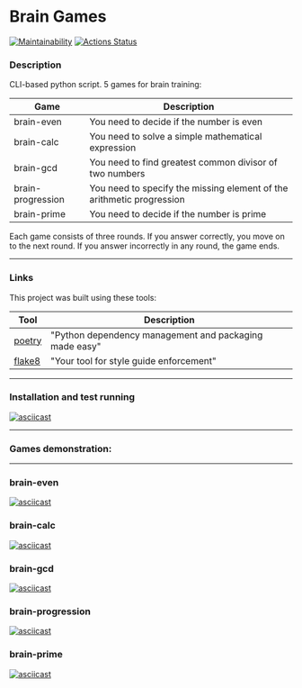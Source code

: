 # Brain Games

[![Maintainability](https://api.codeclimate.com/v1/badges/1882f65ff1ef2ea1ac3f/maintainability)](https://codeclimate.com/github/Mr-Freewan/python-project-49/maintainability)
[![Actions Status](https://github.com/Mr-Freewan/python-project-49/workflows/hexlet-check/badge.svg)](https://github.com/Mr-Freewan/python-project-49/actions)

### Description

CLI-based python script. 5 games for brain training:

| Game                | Description                                                              |
|---------------------|--------------------------------------------------------------------------|
| brain-even          | You need to decide if the number is even                                 |
| brain-calc          | You need to solve a simple mathematical expression                       |
| brain-gcd           | You need to find greatest common divisor of two numbers                  |
| brain-progression   | You need to specify the missing element of the arithmetic progression    |
| brain-prime         | You need to decide if the number is prime                                |

Each game consists of three rounds. If you answer correctly, you move on to the next round. If you answer incorrectly in any round, the game ends.

---

### Links

This project was built using these tools:

| Tool                                                                        | Description                                             |
|-----------------------------------------------------------------------------|---------------------------------------------------------|
| [poetry](https://python-poetry.org/)                                        | "Python dependency management and packaging made easy"  |
| [flake8](https://flake8.pycqa.org/)                                         | "Your tool for style guide enforcement"                 |

---

### Installation and test running

[![asciicast](https://asciinema.org/a/hYQNtkBxCGTnsVuZxs9v9ivAY.svg)](https://asciinema.org/a/hYQNtkBxCGTnsVuZxs9v9ivAY)

---

### Games demonstration:

---

### brain-even

[![asciicast](https://asciinema.org/a/fpz9loLHv1wHWKhZqPWVVOL66.svg)](https://asciinema.org/a/fpz9loLHv1wHWKhZqPWVVOL66)

### brain-calc

[![asciicast](https://asciinema.org/a/uRWmeOM16gsRtOKBUceeWZPA9.svg)](https://asciinema.org/a/uRWmeOM16gsRtOKBUceeWZPA9)

### brain-gcd

[![asciicast](https://asciinema.org/a/NuZpqI3mQKiT0o1swWiyox2E6.svg)](https://asciinema.org/a/NuZpqI3mQKiT0o1swWiyox2E6)

### brain-progression

[![asciicast](https://asciinema.org/a/FTwWYGbgJcKiw6a7hhiDt0gU2.svg)](https://asciinema.org/a/FTwWYGbgJcKiw6a7hhiDt0gU2)

### brain-prime

[![asciicast](https://asciinema.org/a/IJ1aoIilIDD6h8m3yzqrTA359.svg)](https://asciinema.org/a/IJ1aoIilIDD6h8m3yzqrTA359)
